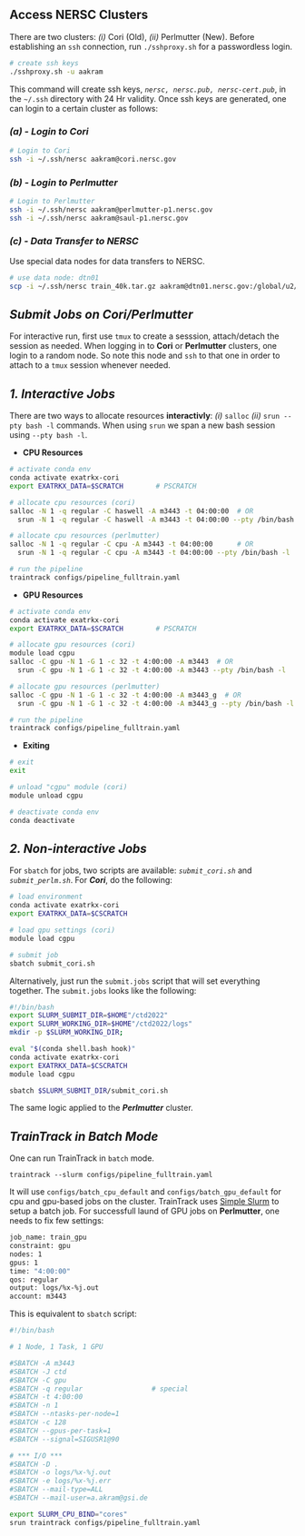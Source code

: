 ## Access NERSC Clusters

There are two clusters: _(i)_ Cori (Old), _(ii)_ Perlmutter (New). Before establishing an `ssh` connection, run `./sshproxy.sh` for a passwordless login.

```bash
# create ssh keys
./sshproxy.sh -u aakram
```
This command will create ssh keys, _`nersc, nersc.pub, nersc-cert.pub`_, in the `~/.ssh` directory with 24 Hr validity. Once ssh keys are generated, one can login to a certain cluster as follows:


### _(a) - Login to Cori_

```bash
# Login to Cori
ssh -i ~/.ssh/nersc aakram@cori.nersc.gov
```

### _(b) - Login to Perlmutter_

```bash
# Login to Perlmutter
ssh -i ~/.ssh/nersc aakram@perlmutter-p1.nersc.gov
ssh -i ~/.ssh/nersc aakram@saul-p1.nersc.gov
```

### _(c) - Data Transfer to NERSC_

Use special data nodes for data transfers to NERSC.

```bash
# use data node: dtn01
scp -i ~/.ssh/nersc train_40k.tar.gz aakram@dtn01.nersc.gov:/global/u2/a/aakram/
```

## _Submit Jobs on Cori/Perlmutter_

For interactive run, first use `tmux` to create a sesssion, attach/detach the session as needed. When logging in to **Cori** or **Perlmutter** clusters, one login to a random node. So note this node and `ssh` to that one in order to attach to a `tmux` session whenever needed.

## _1. Interactive Jobs_

There are two ways to allocate resources **interactivly**: _(i)_ `salloc` _(ii)_ `srun --pty bash -l` commands. When using `srun` we span a new bash session using `--pty bash -l`.

* **CPU Resources**

```bash
# activate conda env
conda activate exatrkx-cori
export EXATRKX_DATA=$SCRATCH        # PSCRATCH
```
```bash
# allocate cpu resources (cori)
salloc -N 1 -q regular -C haswell -A m3443 -t 04:00:00  # OR
  srun -N 1 -q regular -C haswell -A m3443 -t 04:00:00 --pty /bin/bash -l

# allocate cpu resources (perlmutter)
salloc -N 1 -q regular -C cpu -A m3443 -t 04:00:00      # OR
  srun -N 1 -q regular -C cpu -A m3443 -t 04:00:00 --pty /bin/bash -l
```

```bash
# run the pipeline
traintrack configs/pipeline_fulltrain.yaml
```

* **GPU Resources**

```bash
# activate conda env
conda activate exatrkx-cori
export EXATRKX_DATA=$SCRATCH        # PSCRATCH
```

```bash
# allocate gpu resources (cori)
module load cgpu
salloc -C gpu -N 1 -G 1 -c 32 -t 4:00:00 -A m3443  # OR
  srun -C gpu -N 1 -G 1 -c 32 -t 4:00:00 -A m3443 --pty /bin/bash -l  

# allocate gpu resources (perlmutter)
salloc -C gpu -N 1 -G 1 -c 32 -t 4:00:00 -A m3443_g  # OR
  srun -C gpu -N 1 -G 1 -c 32 -t 4:00:00 -A m3443_g --pty /bin/bash -l
```

```bash
# run the pipeline
traintrack configs/pipeline_fulltrain.yaml
```

* **Exiting**

```bash
# exit
exit

# unload "cgpu" module (cori)
module unload cgpu

# deactivate conda env
conda deactivate
```

## _2. Non-interactive Jobs_

For `sbatch` for jobs, two scripts are available: _`submit_cori.sh`_ and _`submit_perlm.sh`_. For **_Cori_**, do the following:

```bash
# load environment
conda activate exatrkx-cori
export EXATRKX_DATA=$CSCRATCH

# load gpu settings (cori)
module load cgpu

# submit job
sbatch submit_cori.sh
```

Alternatively, just run the `submit.jobs` script that will set everything together. The `submit.jobs` looks like the following:

```bash
#!/bin/bash
export SLURM_SUBMIT_DIR=$HOME"/ctd2022"
export SLURM_WORKING_DIR=$HOME"/ctd2022/logs"
mkdir -p $SLURM_WORKING_DIR;

eval "$(conda shell.bash hook)"
conda activate exatrkx-cori
export EXATRKX_DATA=$CSCRATCH
module load cgpu

sbatch $SLURM_SUBMIT_DIR/submit_cori.sh
```

The same logic applied to the **_Perlmutter_** cluster.

## _TrainTrack in Batch Mode_
One can run TrainTrack in `batch` mode.

```
traintrack --slurm configs/pipeline_fulltrain.yaml
```

It will use `configs/batch_cpu_default` and `configs/batch_gpu_default` for cpu and gpu-based jobs on the cluster. TrainTrack uses [Simple Slurm](https://github.com/amq92/simple_slurm) to setup a batch job. For successfull laund of GPU jobs on **Perlmutter**, one needs to fix few settings:

```bash
job_name: train_gpu
constraint: gpu
nodes: 1
gpus: 1
time: "4:00:00"
qos: regular
output: logs/%x-%j.out
account: m3443
```

This is equivalent to `sbatch` script:

```bash
#!/bin/bash

# 1 Node, 1 Task, 1 GPU

#SBATCH -A m3443
#SBATCH -J ctd
#SBATCH -C gpu
#SBATCH -q regular                 # special
#SBATCH -t 4:00:00
#SBATCH -n 1
#SBATCH --ntasks-per-node=1
#SBATCH -c 128
#SBATCH --gpus-per-task=1
#SBATCH --signal=SIGUSR1@90

# *** I/O ***
#SBATCH -D .
#SBATCH -o logs/%x-%j.out
#SBATCH -e logs/%x-%j.err
#SBATCH --mail-type=ALL
#SBATCH --mail-user=a.akram@gsi.de

export SLURM_CPU_BIND="cores"
srun traintrack configs/pipeline_fulltrain.yaml
```
